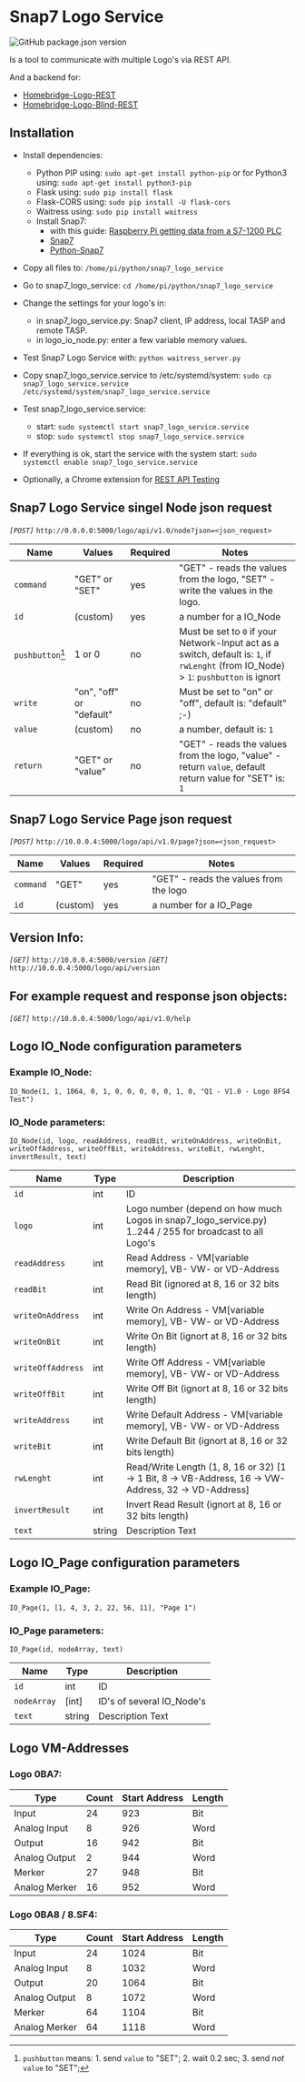 Snap7 Logo Service
==================

![GitHub package.json version](https://img.shields.io/github/package-json/v/sinclair81/snap7-logo-service?color=brightgreen)

Is a tool to communicate with multiple Logo's via REST API.

And a backend for:
  - [Homebridge-Logo-REST](https://github.com/Sinclair81/Homebridge-Logo-REST)
  - [Homebridge-Logo-Blind-REST](https://github.com/Sinclair81/Homebridge-Logo-Blind-REST)

## Installation
- Install dependencies:
  - Python PIP using: `sudo apt-get install python-pip` or for Python3 using: `sudo apt-get install python3-pip`
  - Flask using: `sudo pip install flask`
  - Flask-CORS using: `sudo pip install -U flask-cors`
  - Waitress using: `sudo pip install waitress`
  - Install Snap7:
    - with this guide: [Raspberry Pi getting data from a S7-1200 PLC](http://simplyautomationized.blogspot.de/2014/12/raspberry-pi-getting-data-from-s7-1200.html)
    - [Snap7](http://snap7.sourceforge.net)
    - [Python-Snap7](https://github.com/gijzelaerr/python-snap7)
- Copy all files to: `/home/pi/python/snap7_logo_service`
- Go to snap7_logo_service: `cd /home/pi/python/snap7_logo_service`
- Change the settings for your logo's in:
  - in snap7_logo_service.py: Snap7 client, IP address, local TASP and remote TASP.
  - in logo_io_node.py: enter a few variable memory values.
- Test Snap7 Logo Service with: `python waitress_server.py`
- Copy snap7_logo_service.service to /etc/systemd/system: `sudo cp snap7_logo_service.service /etc/systemd/system/snap7_logo_service.service`
- Test snap7_logo_service.service:
  - start: `sudo systemctl start snap7_logo_service.service`
  - stop: `sudo systemctl stop snap7_logo_service.service`
- If everything is ok, start the service with the system start: `sudo systemctl enable snap7_logo_service.service`

- Optionally, a Chrome extension for [REST API Testing](https://chrome.google.com/webstore/detail/restlet-client-rest-api-t/aejoelaoggembcahagimdiliamlcdmfm)

## Snap7 Logo Service singel Node json request
*`[POST]`* `http://0.0.0.0:5000/logo/api/v1.0/node?json=<json_request>`

Name             | Values                   | Required | Notes
---------------- | ------------------------ | -------- | -------------------------------------
`command`        | "GET" or "SET"           | yes      | "GET" - reads the values from the logo, "SET" - write the values in the logo.
`id`             | (custom)                 | yes      | a number for a IO_Node
`pushbutton`[^1] | 1 or 0                   | no       | Must be set to `0` if your Network-Input act as a switch, default is: `1`, if `rwLenght` (from IO_Node) > `1`: `pushbutton` is ignort
`write`          | "on", "off" or "default" | no       | Must be set to "on" or "off", default is: "default" ;-)
`value`          | (custom)                 | no       | a number, default is: `1`
`return`         | "GET" or "value"         | no       | "GET" - reads the values from the logo, "value" - return `value`, default return value for "SET" is: `1`

[^1]: `pushbutton` means: 1. send `value` to "SET";  2. wait 0.2 sec;  3. send *not* `value` to "SET";

## Snap7 Logo Service Page json request
*`[POST]`* `http://10.0.0.4:5000/logo/api/v1.0/page?json=<json_request>`

Name             | Values   | Required | Notes
---------------- | -------- | -------- | -------------------------------------
`command`        | "GET"    | yes      | "GET" - reads the values from the logo
`id`             | (custom) | yes      | a number for a IO_Page

## Version Info:
*`[GET]`* `http://10.0.0.4:5000/version`
*`[GET]`* `http://10.0.0.4:5000/logo/api/version`

## For example request and response json objects:
*`[GET]`* `http://10.0.0.4:5000/logo/api/v1.0/help`

## Logo IO_Node configuration parameters

### Example IO_Node:

`IO_Node(1, 1, 1064, 0, 1, 0, 0, 0, 0, 0, 1, 0, "Q1 - V1.0 - Logo 8FS4 Test")`

### IO_Node parameters:

`IO_Node(id, logo, readAddress, readBit, writeOnAddress, writeOnBit, writeOffAddress, writeOffBit, writeAddress, writeBit, rwLenght, invertResult, text)`

Name              | Type   | Description
----------------- | ------ | -------------------------------------
`id`              | int    | ID
`logo`            | int    | Logo number (depend on how much Logos in snap7_logo_service.py) 1..244 / 255 for broadcast to all Logo's
`readAddress`     | int    | Read Address - VM[variable memory], VB- VW- or VD-Address
`readBit`         | int    | Read Bit (ignored at 8, 16 or 32 bits length)
`writeOnAddress`  | int    | Write On Address - VM[variable memory], VB- VW- or VD-Address
`writeOnBit`      | int    | Write On Bit (ignort at 8, 16 or 32 bits length)
`writeOffAddress` | int    | Write Off Address - VM[variable memory], VB- VW- or VD-Address
`writeOffBit`     | int    | Write Off Bit (ignort at 8, 16 or 32 bits length)
`writeAddress`    | int    | Write Default Address - VM[variable memory], VB- VW- or VD-Address
`writeBit`        | int    | Write Default Bit (ignort at 8, 16 or 32 bits length)
`rwLenght`        | int    | Read/Write Length (1, 8, 16 or 32) [1 -> 1 Bit, 8 -> VB-Address, 16 -> VW-Address, 32 -> VD-Address]
`invertResult`    | int    | Invert Read Result (ignort at 8, 16 or 32 bits length)
`text`            | string | Description Text

## Logo IO_Page configuration parameters

### Example IO_Page:

`IO_Page(1, [1, 4, 3, 2, 22, 56, 11], "Page 1")`

### IO_Page parameters:

`IO_Page(id, nodeArray, text)`

Name        | Type   | Description
----------- | ------ | -------------------------------------
`id`        | int    | ID
`nodeArray` | [int]  | ID's of several IO_Node's
`text`      | string | Description Text

## Logo VM-Addresses

### Logo 0BA7:
Type | Count | Start Address | Length
---- | ----- | ------------- | ------
Input | 24 | 923 | Bit
Analog Input | 8 | 926 | Word
Output | 16 | 942 | Bit
Analog Output | 2 | 944 | Word
Merker | 27 | 948 | Bit
Analog Merker | 16 | 952 | Word

### Logo 0BA8 / 8.SF4:
Type | Count | Start Address | Length
---- | ----- | ------------- | ------
Input | 24 | 1024 | Bit
Analog Input | 8 | 1032 | Word
Output | 20 | 1064 | Bit
Analog Output | 8 | 1072 | Word
Merker | 64 | 1104 | Bit
Analog Merker | 64 | 1118 | Word
